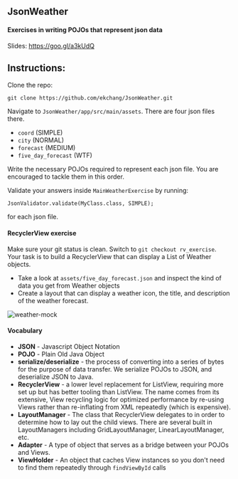 ## JsonWeather
#### Exercises in writing POJOs that represent json data

Slides: https://goo.gl/a3kUdQ

## Instructions:

Clone the repo:

```git clone https://github.com/ekchang/JsonWeather.git```

Navigate to `JsonWeather/app/src/main/assets`. There are four json files there.

 - `coord` (SIMPLE)
 - `city` (NORMAL)
 - `forecast` (MEDIUM)
 - `five_day_forecast` (WTF)
 
Write the necessary POJOs required to represent each json file. You are encouraged to tackle them in this order.
 
Validate your answers inside `MainWeatherExercise` by running:

```JsonValidator.validate(MyClass.class, SIMPLE);``` 

for each json file.

#### RecyclerView exercise

Make sure your git status is clean. Switch to `git checkout rv_exercise`. Your task is to build a RecyclerView that can display a List of Weather objects.

- Take a look at `assets/five_day_forecast.json` and inspect the kind of data you get from Weather objects
- Create a layout that can display a weather icon, the title, and description of the weather forecast.

![weather-mock](weather_app_mock.png)

#### Vocabulary

- **JSON** - Javascript Object Notation
- **POJO** - Plain Old Java Object
- **serialize/deserialize** - the process of converting into a series of bytes for the purpose of data transfer. We serialize POJOs to JSON, and deserialize JSON to Java.
- **RecyclerView** - a lower level replacement for ListView, requiring more set up but has better tooling than ListView. The name comes from its extensive, View recycling logic for optimized performance by re-using Views rather than re-inflating from XML repeatedly (which is expensive).
- **LayoutManager** - The class that RecyclerView delegates to in order to determine how to lay out the child views. There are several built in LayoutManagers including GridLayoutManager, LinearLayoutManager, etc.
- **Adapter** - A type of object that serves as a bridge between your POJOs and Views. 
- **ViewHolder** - An object that caches View instances so you don't need to find them repeatedly through `findViewById` calls